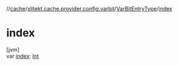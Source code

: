 //[cache](../../../index.md)/[xlitekt.cache.provider.config.varbit](../index.md)/[VarBitEntryType](index.md)/[index](--index--.md)

# index

[jvm]\
var [index](--index--.md): [Int](https://kotlinlang.org/api/latest/jvm/stdlib/kotlin/-int/index.html)
